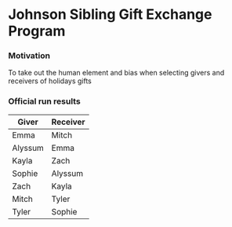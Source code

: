 # Johnson Sibling Gift Exchange Program

### Motivation
To take out the human element and bias when selecting givers and receivers of holidays gifts

### Official run results

| Giver   | Receiver |
|---------|----------|
| Emma    | Mitch    |
| Alyssum | Emma     |
| Kayla   | Zach     |
| Sophie  | Alyssum  |
| Zach    | Kayla    |
| Mitch   | Tyler    |
| Tyler   | Sophie   |

